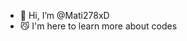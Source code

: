 - 👋 Hi, I’m @Mati278xD
- 😼 I'm here to learn more about codes

<!---
Mati278xD/Mati278xD is a ✨ special ✨ repository because its `README.md` (this file) appears on your GitHub profile.
You can click the Preview link to take a look at your changes.
--->
